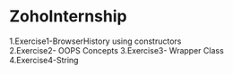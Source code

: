 # ZohoInternship
1.Exercise1-BrowserHistory using constructors                                                                  
2.Exercise2- OOPS Concepts
3.Exercise3- Wrapper Class                              
4.Exercise4-String
